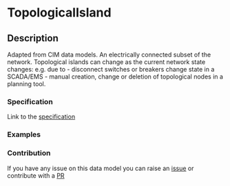 # TopologicalIsland

## Description 

Adapted from CIM data models. An electrically connected subset of the network. Topological islands can change as the current network state changes: e.g. due to  - disconnect switches or breakers change state in a SCADA/EMS - manual creation, change or deletion of topological nodes in a planning tool.
### Specification

Link to the [specification](https://smart-data-models.github.io/dataModel.EnergyCIM/TopologicalIsland/doc/spec.md)
### Examples
### Contribution

 If you have any issue on this data model you can raise an [issue](https://github.com/smart-data-models/dataModel.EnergyCIM/issues)  or contribute with a [PR](https://github.com/smart-data-models/dataModel.EnergyCIM/pulls)